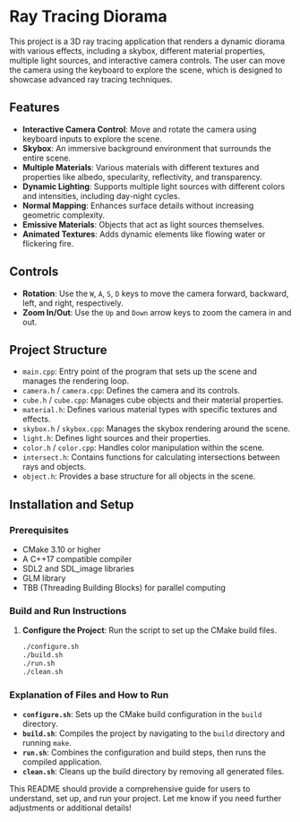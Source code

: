 # Ray Tracing Diorama

This project is a 3D ray tracing application that renders a dynamic diorama with various effects, including a skybox, different material properties, multiple light sources, and interactive camera controls. The user can move the camera using the keyboard to explore the scene, which is designed to showcase advanced ray tracing techniques.

## Features

- **Interactive Camera Control**: Move and rotate the camera using keyboard inputs to explore the scene.
- **Skybox**: An immersive background environment that surrounds the entire scene.
- **Multiple Materials**: Various materials with different textures and properties like albedo, specularity, reflectivity, and transparency.
- **Dynamic Lighting**: Supports multiple light sources with different colors and intensities, including day-night cycles.
- **Normal Mapping**: Enhances surface details without increasing geometric complexity.
- **Emissive Materials**: Objects that act as light sources themselves.
- **Animated Textures**: Adds dynamic elements like flowing water or flickering fire.

## Controls

- **Rotation**: Use the `W`, `A`, `S`, `D` keys to move the camera forward, backward, left, and right, respectively.
- **Zoom In/Out**: Use the `Up` and `Down` arrow keys to zoom the camera in and out.

## Project Structure

- `main.cpp`: Entry point of the program that sets up the scene and manages the rendering loop.
- `camera.h` / `camera.cpp`: Defines the camera and its controls.
- `cube.h` / `cube.cpp`: Manages cube objects and their material properties.
- `material.h`: Defines various material types with specific textures and effects.
- `skybox.h` / `skybox.cpp`: Manages the skybox rendering around the scene.
- `light.h`: Defines light sources and their properties.
- `color.h` / `color.cpp`: Handles color manipulation within the scene.
- `intersect.h`: Contains functions for calculating intersections between rays and objects.
- `object.h`: Provides a base structure for all objects in the scene.

## Installation and Setup

### Prerequisites

- CMake 3.10 or higher
- A C++17 compatible compiler
- SDL2 and SDL_image libraries
- GLM library
- TBB (Threading Building Blocks) for parallel computing

### Build and Run Instructions

1. **Configure the Project**:
   Run the script to set up the CMake build files.

   ```bash
   ./configure.sh
   ./build.sh
   ./run.sh
   ./clean.sh

### Explanation of Files and How to Run

- **`configure.sh`**: Sets up the CMake build configuration in the `build` directory.
- **`build.sh`**: Compiles the project by navigating to the `build` directory and running `make`.
- **`run.sh`**: Combines the configuration and build steps, then runs the compiled application.
- **`clean.sh`**: Cleans up the build directory by removing all generated files.

This README should provide a comprehensive guide for users to understand, set up, and run your project. Let me know if you need further adjustments or additional details!


